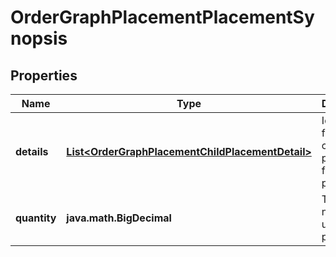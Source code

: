 

# OrderGraphPlacementPlacementSynopsis


## Properties

Name | Type | Description | Notes
------------ | ------------- | ------------- | -------------
**details** | [**List&lt;OrderGraphPlacementChildPlacementDetail&gt;**](OrderGraphPlacementChildPlacementDetail.md) | Identifiers for each child placement for this placement. | 
**quantity** | **java.math.BigDecimal** | Total number of units placed. | 



